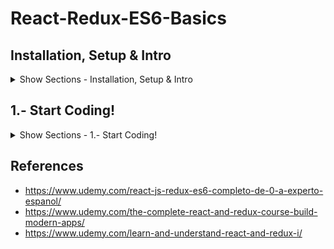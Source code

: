 # React-Redux-ES6-Basics

## Installation, Setup & Intro

<details><summary>Show Sections - Installation, Setup & Intro</summary>
<p>

### NodeJS & Npm

<details><summary>Show NodeJS & Npm</summary>
<p>
  
NodeJS - https://nodejs.org/ (Download & Install it, Long Term Support (LTS) recommended)

Check if NodeJS was correctly installed, opening a terminal and typing:
```javascript
node -v
```
</p>
</details>

### Choosing an IDE

<details><summary>Show Choosing an IDE</summary>
<p>
  
- Sublime - https://www.sublimetext.com/3
- Atom - https://atom.io/
- Visual Studio Code - https://code.visualstudio.com/

</p>
</details>

### React Docs

<details><summary>Show React Docs</summary>
<p>
  
- https://reactjs.org/
- https://github.com/facebook/react

</p>
</details>

### Babel y ES6 in CodePen 

<details><summary>Show Babel y ES6 in CodePen</summary>
<p>

#### First Steps
- Go to https://codepen.io/
- Create > New Pen > Settings > Javascript > Preprocessor - "Babel" > Quick-add - "React" > Quick-add - "React DOM"
- HelloWorld:

HTML
```javascript
<div id="root">
  
</div>
```
JS
```javascript
ReactDOM.render(<h1>Hello World!!</h1>, document.getElementById('root'));
```
#### Useful links
- https://codepen.io/
- http://babeljs.io/
- https://reactjs.org/docs/introducing-jsx.html

</p>
</details>

</p>
</details>

## 1.- Start Coding!

<details><summary>Show Sections - 1.- Start Coding!</summary>
<p>
  
### First React App

<details><summary>Show First React App</summary>
<p>

https://reactjs.org/docs/add-react-to-a-new-app.html
- VS Studio Code > View > Integrated Terminal 
```javascript
npm install -g create-react-app
create-react-app my-app

cd my-app
npm start
```

</p>
</details>

### Wireframing

<details><summary>Show Wireframing</summary>
<p>
  
- 30 Best Free Wireframing Tools 2018 - https://www.doublemesh.com/free-wireframing-tools/

#### Sample in Pencil:

WeatherLocation Component
![WeatherLocation Component](https://lh3.googleusercontent.com/pyhRr-p--K5G-jLuqVuAfKRwS3TtcaZeVtWBS4SJjXp0FYk6pgwSVi-zaEYaqyNpJS2F1XteA7AO7j7wLryj5UQbdU17nwlGfXXzP8eTaCRCpIPzw31nG5Nrq7iyGYvpjRNLF0QeivFTB3sguZGeITXfmmSzy2f7Us3041qlrRhd2_8mcyGbeqjKiLTMlqM2pwyCBEOpPt-7yqx3dwCphg3jw-2D8jP1MOh4sAYn8C9Ks2mjlrAMyOYRa5xUtARQ1IL9FieDLWr1UD0Ed2tjR5wOz-OLgM6hd7-dTM-dnRj5lK0xphpzy639oh1suSeCWflJ0vd9wALECLhMU3YMuXKMZwIXDOd_Amc6rb0MpzkD1ayuLF4NLKFGv3Ih8L30i6GUYJf2VI6pbKZM4MkLq1uXgHAIRzZLOlSV49msuuZeuom9HDhop6G45txr1JQ0QqhNUE9xbk5v99beCeDuOiTkcekjAJydJIJLbspVyNHW8o4CPiRVJlADRzMQHlKbf3rWQvmbSTXP-ovpo33ERNq_EWm5iD3HQ0CwHQjjdJMoFuV8AaSijyIj6n9hmKeM=w2462-h1746)

App Layout
![App Layout](https://lh3.googleusercontent.com/4AAYWaYNi7K5LKrx4Acn3bBdBBXhmabEie4gqCI_65POMn_y2HoMCpCOqlOH-JmbmKXq2GvYWVUr-Dp21qoKEuvriIekBGOLCkyJccqFy_oEDBXiqCd9I2bQ5xE6hnoAUkTRsPlTBOFrSKgpNChy0yJrTT9buBEoqwbk5wt8ZWhbKFQahecmViffsNYyl4edLPHQNMQANimuXuRW2jetJvHVcEFQkVVQJsogYKd4759VP8aDRAbclqo0YTZMEWl8A2ib0ceePRjlpqQI1eyq765Z3YYYQmmVUtnMtjUiktJSMpxy5c-4HKYb4BhNAgTSk_qsex9dkZDWseYTkFt6_RQb47i8HKlMABFVYZBTWBDH95cMo8Hfe_C7co0M89yqzaewcx4LHzVPb3mF9ChbOdL_Ov7YfDfzUzfTzMXQsbc1yHIz97JWexDRwRYiepI4S5j1npNPQJCkR_y2QXTX8jPMF7Nmaygp9Vm8MXaJdUdqCvSZLYlcLMdmkgDBk8uU-99jp84-D3rW4oFPTQJ1YCwFYV8XjoyptSSSKtH0G-0ZDWFI0VAmvxwNCi2joqjh=w2462-h1746)

ForecastItem Component
![ForecastItem Component](https://lh3.googleusercontent.com/KyQiwxsneZvZ1gU9eCRbZALYLEBads45i_wyAeUBdYSPNhzyu9zJ7LS8UMlp_qd_Q22RH-GlBR9jdqLIaw6J9xSzs1yxwde6K-9zUhz93KmwofJn4yJg1bFcU_rbnz6-VlV6e7FnZYRr95a-KVl9m9BIP5gMq0Wj_0mKh1LD7N4K4pdYhVgoR8vr6IZRaxy2kPA_PW6V0c1hLkVILNQNgya3Bn3HgqKXQmYoEACvmRf-5cQCdtr4WSR8eCv38Decs9e0CC1jT5uC5ter4lxhIXu5STUYfvsjapWfmO61r37qt5Iz4RMEEl1xdCyv5ERG_NtgEqR3mRgKpJzGSjE0IeRdo0Zb383IMCHGhcx2w-B7PwioG_di_-q-UTn-PxMIopkoC-zCEv1s0u7eLYVL0npRerCvHOhIEckrgR6OrpVgHux1Y4CAtCWgaQldSMd2h-3B3YmLGudjACOQIBCo0soC4HUuuJvw2cdBgAuwM7hwFsTmy6dXQdv0XY-a0pIGtwSNS_YsXh-k5QREAwYBB8921KiRBJKOlZlBY4oNLT2T2rQ0-atvPZFnuOkcg9BY=w2462-h1746)

</p>
</details>

### Plugins & Extensions

<details><summary>Show Plugins & Extensions</summary>
<p>
  
- VS Code > Extensions - "vscode-icons", "Reactjs code snippets" - Install

</p>
</details>

### ES6 Arrow Functions

<details><summary>Show ES6 Arrow Functions</summary>
<p>
  
- Go to https://codepen.io/
- Create > New Pen > Settings > Javascript > Preprocessor - "Babel" > Quick-add - "React" > Quick-add - "React DOM"

JS
```javascript
function greeting(name){
  return "Hello " + name;
}

console.log(greeting("Joe"))
```

JS - Arrow Function
```javascript
const greeting = (name) => {
  return "Hello " + name + "! (with arrow function)";
}

console.log(greeting("Joe"))
```

JS - Arrow Function - 1 Line can be with () without "return"
```javascript
const greeting = (name) => ("Hello " + name + "! (with arrow function)")

console.log(greeting("Joe"))
```

</p>
</details>

### 1.1.- WeatherApp - Functional Component

<details><summary>Show 1.1.- WeatherApp - Functional Component</summary>
<p>

/components/WeatherLocation.js
```javascript
import React from 'react';

const WeatherLocation = () => (
    <div>"Weather Location"</div>
); 

export default WeatherLocation;
```

App.js
```javascript
import React, { Component } from 'react';
import WeatherLocation from './components/WeatherLocation';
import './App.css';

class App extends Component {
  render() {
    return (
      <div className="App">
        <WeatherLocation></WeatherLocation>
      </div>
    );
  }
}

export default App;
```

</p>
</details>

### 1.2.- WeatherApp - Components & Imports

<details><summary>Show 1.2.- WeatherApp - Components & Imports</summary>
<p>
  
/components/Location.js
```javascript
import React from 'react';

const Location = () => (
    <div><h1>New York</h1></div>
);

export default Location;
```

/components/WeatherData.js
```javascript
import React from 'react';

const WeatherData = () => (<div>WeatherData</div>)

export default WeatherData;
```

/components/WeatherLocation.js
```javascript
import React        from 'react';
import Location     from './Location';
import WeatherData  from './WeatherData';

const WeatherLocation = () => (
    <div>
        <Location/>
        <WeatherData/>
    </div>
); 

export default WeatherLocation;
```

</p>
</details>

### 1.3.- WeatherApp - Components WeatherExtraInfo & WeatherTemperature

<details><summary>Show 1.3.- WeatherApp - Components WeatherExtraInfo & WeatherTemperature</summary>
<p>
  
/components/WeatherExtraInfo.js
```javascript
import React from 'react';

const WeatherExtraInfo = () => (
<div>Extra Info</div>
);

export default WeatherExtraInfo;
```

/components/WeatherTemperature.js
```javascript
import React from 'react';

const WeatherTemperature = () => (
<div><span>12 ºC</span></div>
);

export default WeatherTemperature;
```

/components/WeatherData.js
```javascript
import React                from 'react';
import WeatherTemperature   from './WeatherTemperature'
import WeatherExtraInfo     from './WeatherExtraInfo'

const WeatherData = () => (
<div>
    <WeatherTemperature/>
    <WeatherExtraInfo/>
</div>
)

export default WeatherData;
```

</p>
</details>

### 1.4.- WeatherApp - Parameter & Chrome Debugging Tools

<details><summary>Show 1.4.- WeatherApp - Parameter & Chrome Debugging Tools</summary>
<p>
  
/components/WeatherLocation.js
```javascript
import React        from 'react';
import Location     from './Location';
import WeatherData  from './WeatherData';

const WeatherLocation = () => (
    <div>
        <Location city={'New York!'}/>
        <WeatherData/>
    </div>
); 

export default WeatherLocation;
```

/components/Location.js
```javascript
import React from 'react';

const Location = (props) => {
    console.log(props);
    debugger;
    return <div><h1>New York.</h1></div>
};

export default Location;
```

Chrome > Inspect > Sources & Network

</p>
</details>

### 1.5.- WeatherApp - Parameter & Object Destructuring

<details><summary>Show 1.5.- WeatherApp - Parameter & Object Destructuring</summary>
<p>
  
/components/WeatherLocation.js
```javascript
import React        from 'react';
import Location     from './Location';
import WeatherData  from './WeatherData';

const WeatherLocation = () => (
    <div>
        <Location city={'Toronto'}/>
        <WeatherData/>
    </div>
); 

export default WeatherLocation;
```

/components/Location.js
```javascript
import React from 'react';

const Location = ({city}) => ( // destructuring
        <div>
            <h1>
                {city}
            </h1>
        </div>
);

export default Location;
```

#### Destructuring
- Destructuring assignment - https://developer.mozilla.org/en-US/docs/Web/JavaScript/Reference/Operators/Destructuring_assignment

</p>
</details>

### ES6: Object Destructuring

<details><summary>Show ES6: Object Destructuring</summary>
<p>
 
- Go to https://codepen.io/
- Create > New Pen > Settings > Javascript > Preprocessor - "Babel" > Quick-add - "React" > Quick-add - "React DOM"

JS - Object Destructuring
```javascript
const obj = {
  prop1: "one",
  prop2: "two",
  prop3: 3
};

const { prop3: three, prop1, prop2} = obj; // object destructuring

console.log(prop1);
console.log(prop2);
console.log(three);

//console.log(obj);
```

JS - Array Destructuring
```javascript
const array = ["one", "two", "three"];

const [one, , three] = array; // array destructuring

console.log(one);
console.log(three);
```
 
</p>
</details>

</p>
</details>

## References
- https://www.udemy.com/react-js-redux-es6-completo-de-0-a-experto-espanol/
- https://www.udemy.com/the-complete-react-and-redux-course-build-modern-apps/
- https://www.udemy.com/learn-and-understand-react-and-redux-i/
